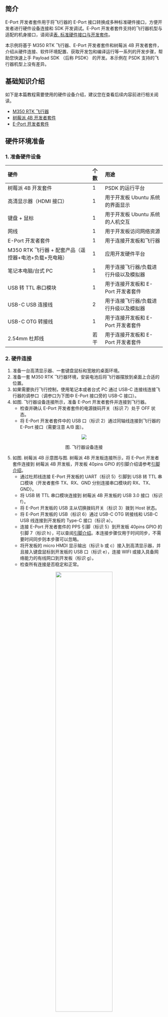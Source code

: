 ## 简介

E-Port 开发者套件用于将飞行器的 E-Port 接口转换成多种标准硬件接口，方便开发者进行硬件设备连接和 SDK 开发调试。E-Port 开发者套件支持的飞行器机型与适配的机身接口，请阅读[表. 标准硬件接口与开发套件](https://developer.dji.com/doc/payload-sdk-tutorial/cn/quick-start/drone-port.html)。

本示例将基于 M350 RTK 飞行器、E-Port 开发者套件和树莓派 4B 开发者套件，介绍从硬件连接、软件环境配置、获取开发包和编译运行等一系列的开发步骤，帮助您快速上手 Payload SDK （后称 PSDK） 的开发。本示例在 PSDK 支持的飞行器机型上没有差异。

## 基础知识介绍

如下是本篇教程需要使用的硬件设备介绍，建议您在查看后续内容前进行相关阅读。

* [M350 RTK 飞行器](https://enterprise.dji.com/cn/matrice-350-rtk)
* [树莓派 4B 开发者套件](https://www.raspberrypi.com/products/raspberry-pi-4-model-b/)
* [ E-Port 开发者套件](https://dl.djicdn.com/downloads/matrice_350_rtk/Matrice_350_RTK_E_Port_Development_Kit_Product_Information.pdf)

## 硬件环境准备

### 1. 准备硬件设备

| 硬件                                  |个数| 用途           |
| :----------------------------------------------------- |:---| :-------------------------------- |
| 树莓派 4B 开发套件                       |1| PSDK 的运行平台   |
| 高清显示器（HDMI 接口）      | 1|用于开发板 Ubuntu 系统的界面显示    |
| 键盘 + 鼠标                                            | 1|用于开发板 Ubuntu 系统的人机交互    |
| 网线                              |1| 用于开发板访问网络资源     |
| E-Port 开发者套件                                 |1| 用于连接开发板和飞行器    |
| M350 RTK 飞行器 + 配套产品（遥控器+电池+负载+充电箱）|1| 应用开发硬件平台         |
| 笔记本电脑/台式 PC                                 |1| 用于连接飞行器/负载进行升级以及模拟器 |
| USB 转 TTL 串口模块                                |1| 用于连接开发板和  E-Port 开发者套件 |
| USB-C USB 连接线                                |2| 用于连接飞行器/负载进行升级以及模拟器 |
| USB-C OTG 转接线                                |1| 用于连接开发板和 E-Port 开发者套件 |
| 2.54mm 杜邦线                                |若干| 用于连接开发板和 E-Port 开发者套件 |

### <a id="hardware-connect">2. 硬件连接</a>

1. 准备一台高清显示器、一套键盘鼠标和宽敞的桌面环境。
2. 准备一套 M350 RTK 飞行器环境，安装电池后将飞行器摆放到桌面上合适的位置。
3. 如果需要执行飞行控制，使用笔记本或者台式 PC 通过 USB-C 连接线连接飞行器的调参口（调参口为下图中 E-Port 接口旁的 USB-C 接口）。
4. 如图. 飞行器设备连接所示，准备 E-Port 开发者套件并连接到飞行器。
   - 检查并确认 E-Port 开发者套件的电源拨码开关（标识 7）处于 OFF 状态。
   - 将 E-Port 开发者套件中的 USB 口（标识 2）通过同轴线连接到飞行器的 E-Port 接口（需要注意 A/B 面）。

<div>
<div align=center>
<img src="https://terra-1-g.djicdn.com/71a7d383e71a4fb8887a310eb746b47f/psdk/v3.5/connect/m350-eport-connect%20(1).png" style="width:auto"/>
</div>
<div style="text-align: center"><p>图. 飞行器设备连接</p></div></div>

5. 如图. 树莓派 4B 示意图与图. 树莓派 4B 开发板连接所示，将 E-Port 开发者套件连接到 树莓派 4B 开发板，开发板 40pins GPIO 的引脚介绍请参考[引脚介绍](https://blog.csdn.net/Dumbking/article/details/112167237)。
   - 通过杜邦线连接 E-Port 开发板的 UART（标识 5）引脚到 USB 转 TTL 串口模块（开发者套件 TX、RX、GND 分别连接串口模块的 RX、TX、GND）。
   - 将 USB 转 TTL 串口模块连接到 树莓派 4B 开发板的 USB 3.0 接口（标识 f）。
   - 将 E-Port 开发板的 USB 主从切换拨码开关（标识 3）拨到 Host 状态。
   - 将 E-Port 开发板的 USB（标识 6）通过 USB-C OTG 转接线和 USB-C USB 线连接到开发板的 Type-C 接口（标识 a）。
   - 连接 E-Port 开发者套件的 PPS 引脚（标识 5）到开发板 40pins GPIO 的引脚 7（标识 h），可以查阅[引脚介绍](https://blog.csdn.net/Dumbking/article/details/112167237)。本连接步骤仅用于时间同步，不需要时间同步则本步骤可以忽略。
   - 将开发板的 micro HMDI 显示输出（标识 b 或 c）接入到高清显示器，并且接入键盘鼠标到开发板的 USB 口（标识 e），连接 WIFI 或接入具备网络能力的有线网口到开发板（标识 g）。
   - 检查所有连接是否稳定和正常。


<div align=center>
<img src="https://terra-1-g.djicdn.com/71a7d383e71a4fb8887a310eb746b47f/psdk/v3.6/raspi-4b.jpeg" style="width: 60%"/>
</div>
<div>
<div style="text-align: center"><p>图. 树莓派 4B 示意图</p></div>
</div><br><br>

<div align=center>
<img src="https://terra-1-g.djicdn.com/71a7d383e71a4fb8887a310eb746b47f/psdk/v3.6/raspi-4b-connect.jpeg" style="width:auto"/>
</div>
<div>
<div style="text-align: center">图. 树莓派 4B 开发板连接</div>
</div><br>

6. 进行飞行器整机启动，将 E-Port 开发板的电源拨码开关打开，检查绿色指示灯是否亮起，并且检查开发板是否正常供电并启动。
7. 观察显示器，确认开发板是否进入启动页面。

## 软件环境准备

### 1. 安装软件环境

1. 树莓派 4B 开发套件默认不包含 SD 卡和 Raspberry Pi OS 64 位系统镜像，请参考[树莓派烧录指导](https://shumeipai.nxez.com/2013/09/07/how-to-install-and-activate-raspberry-pi.html) 进行镜像烧录和账户配置。
2. 完成<a href="hardware-connect">硬件环境准备</a>并启动完成后，我们首先输入您配置的账号密码，检查是否可以登录进入 Raspberry Pi 桌面系统。
3. 进入桌面后，您可以通过浏览器访问网页检查 树莓派 4B 开发网络环境是否正常。
4. 在运行 PSDK 之前，需要您参考如下 shell 命令，安装以下的依赖库，并检查是否安装成功。
   - FFmpeg
   - FFplay
   - OpenCV
   - libaio
   - CMake
   - libusb
   ```c
   /* Update software repository */
   sudo apt-get update
   sudo apt-get upgrade

	/* Install libaio */
   sudo apt-get install automake
   sudo apt-get install libaio-dev
   
   /* Download opus-1.3.1 source code from https://opus-codec.org/ and install it */
   tar -xzvf opus-1.3.1.tar.gz
   cd opus-1.3.1/
   autoreconf -f -i
   ./configure
    make -j4 && sudo make install
   
   /* Download ffmpeg 4.3 source code from github and install it */
   tar -zxvf ffmpeg-4.3.2.tar.gz
   ./configure --enable-shared
   make -j4
   sudo make install
   
   /* Download opecv 3.4.15 source code from https://opencv.org/releases/ and install it */
   unzip opencv-3.4.15.zip
   cd opencv-3.4.15/
   mkdir build && cd build/
   cmake ../
   make -j4 && sudo make install
   /* Check opencv version*/
   opencv_version
   
   /* Install libusb */
   sudo apt-get install libusb-1.0-0-dev
   ```

### 2. 开启树莓派 4B 的 USB bulk 功能
您可以参考[树莓派 bulk 端点配置指导](https://sdk-forum.dji.net/hc/zh-cn/articles/10232604141465-M30%E5%BC%80%E5%8F%91-%E6%A0%91%E8%8E%93%E6%B4%BE4B%E9%85%8D%E7%BD%AEUSB-device-RNDIS-%E5%92%8C-BULK)开启树莓派 4B 的 USB bulk 功能。

### 3. 注册 PSDK 开发者账号

您可以在[大疆开发者网站](https://account.dji.com/register?appId=dji_sdk&backUrl=https%3A%2F%2Fdeveloper.dji.com%2Fuser&locale=zh_CN)上进行注册，申请成为 PSDK 开发者。

### 4. 下载 PSDK 软件包

在 [Payload-SDK 仓库](https://github.com/dji-sdk/Payload-SDK)获取 PSDK 最新的软件开发包，最新代码在 master 分支上。

### 5. 修改必要的配置代码

您需要通过开发者用户中心，创建应用后将生成的 PSDK 应用信息，填入前一步获取的 PSDK 软件开发包的指定文件中，否则 PSDK 将无法正常运行。
* samples/sample_c/platform/linux/raspberry_pi/application/dji_sdk_app_info.h
* samples/sample_c++/platform/linux/raspberry_pi/application/dji_sdk_app_info.h

```c
/* Exported constants --------------------------------------------------------*/
// ATTENTION: User must goto https://developer.dji.com/user/apps/#all to create your own dji sdk application, get dji sdk application
// information then fill in the application information here.
#define USER_APP_NAME               "your_app_name"
#define USER_APP_ID                 "your_app_id"
#define USER_APP_KEY                "your_app_key"
#define USER_APP_LICENSE            "your_app_license"
#define USER_DEVELOPER_ACCOUNT      "your_developer_account"
#define USER_BAUD_RATE              "460800"
```

根据当前飞行器与树莓派 4B 开发板的硬件连接方式，你需要对 PSDK 的硬件连接配置文件进行对应的修改，下为 PSDK 软件开发包的指定文件。
* samples/sample_c/platform/linux/raspberry_pi/application/dji_sdk_config.h
* samples/sample_c++/platform/linux/raspberry_pi/application/dji_sdk_config.h

```c
#define DJI_USE_ONLY_UART                  (0)
#define DJI_USE_UART_AND_USB_BULK_DEVICE   (1)
#define DJI_USE_UART_AND_NETWORK_DEVICE    (2)

/*!< Attention: Select your hardware connection mode here.
* */
#define CONFIG_HARDWARE_CONNECTION         DJI_USE_UART_AND_NETWORK_DEVICE
```

如果您使用的连接方式是DJI_USE_UART_AND_NETWORK_DEVICE，您需要在以下配置文件中对当前使用的网卡设备名称和VID、PID进行配置。
* samples/sample_c/platform/linux/raspberry_pi/hal/dji_network.h
* samples/sample_c++/platform/linux/raspberry_pi/hal/dji_network.h

```c
/** @attention  User can config network card name here, if your device is not MF2C/G, please comment below and add your
 * NIC name micro define as #define 'LINUX_NETWORK_DEV   "your NIC name"'.
 */
#ifdef PLATFORM_ARCH_x86_64
#define LINUX_NETWORK_DEV           "enxf8e43b7bbc2c"
#else
#define LINUX_NETWORK_DEV           "l4tbr0"
#endif
/**
 * @attention
 */

#ifdef PLATFORM_ARCH_x86_64
#define USB_NET_ADAPTER_VID                   (0x0B95)
#define USB_NET_ADAPTER_PID                   (0x1790)
#else
#define USB_NET_ADAPTER_VID                   (0x0955)
#define USB_NET_ADAPTER_PID                   (0x7020)
#endif
```

如果您使用的连接方式是DJI_USE_UART_AND_USB_BULK_DEVICE，您需要在以下配置文件中对当前使用的USB bulk端点进行配置。
* samples/sample_c/platform/linux/raspberry_pi/hal/hal_usb_bulk.h
* samples/sample_c++/platform/linux/raspberry_pi/hal/hal_usb_bulk.h

```c
#define LINUX_USB_BULK1_EP_OUT_FD               "/dev/usb-ffs/bulk1/ep1"
#define LINUX_USB_BULK1_EP_IN_FD                "/dev/usb-ffs/bulk1/ep2"

#define LINUX_USB_BULK1_INTERFACE_NUM           (2)
#define LINUX_USB_BULK1_END_POINT_IN            (0x83)
#define LINUX_USB_BULK1_END_POINT_OUT           (2)

#define LINUX_USB_BULK2_EP_OUT_FD               "/dev/usb-ffs/bulk2/ep1"
#define LINUX_USB_BULK2_EP_IN_FD                "/dev/usb-ffs/bulk2/ep2"

#define LINUX_USB_BULK2_INTERFACE_NUM           (3)
#define LINUX_USB_BULK2_END_POINT_IN            (0x84)
#define LINUX_USB_BULK2_END_POINT_OUT           (3)

#ifdef PLATFORM_ARCH_x86_64
#define LINUX_USB_VID                         (0x0B95)
#define LINUX_USB_PID                         (0x1790)
#else
#define LINUX_USB_VID                         (0x0955)
#define LINUX_USB_PID                         (0x7020)
#endif
```

### 6. 编译与运行

PSDK 软件包支持 CMake 编译，您可以通过 **cmake** 命令进行编译，生成可执行文件，运行如下示例代码后，build/ 目录下将会生成可执行文件`dji_sdk_demo_on_raspberrypi` 和 `dji_sdk_demo_on_raspberrypi_cxx`

```c
cd Payload-SDK/
mkdir build && cd build
cmake ../  && make -j4
```

##  Sample 介绍与体验

PSDK 提供了丰富的功能 Sample 和接口支持，可以满足行业各种场景下的二次开发需求。下面将带您体验 PSDK 的几个典型功能，帮助您快速上手 PSDK 开发。

### 1. Sample：自定义控件功能体验

PSDK 支持[自定义控件功能](https://developer.dji.com/doc/payload-sdk-tutorial/cn/function-set/basic-function/custom-widget.html)，如下 Sample 将演示如何使用 API 接口，Pilot 上会显示预设的自定义控件 UI。


运行可执行文件 `dji_sdk_demo_on_jetson_cxx`。
* 输入 **g** 来选择 `Sample - Start widget all features sample`，即可开启自定义控件功能。
* 输入 **h** 来选择 `Sample - Start widget speaker sample`，即可开启喊话器功能。

自定义控件和喊话器控件，将会在遥控器上安装的 Pilot 上显示，你可以在 Pilot 上对这些控件进行操作。

<div>
<div align=center>
<img src="https://terra-1-g.djicdn.com/71a7d383e71a4fb8887a310eb746b47f/psdk/e-port/custom-widget.png" style="width:auto"/>
</div><div style="text-align: center"><p>图. 自定义控件功能 Sample 结果</p></div></div>

<div>
<div align=center>
<img src="https://terra-1-g.djicdn.com/71a7d383e71a4fb8887a310eb746b47f/psdk/e-port/speaker-widget.png" style="width:auto"/>
</div><div style="text-align: center"><p>图. 喊话器控件</p></div></div>


### 2. Sample：信息管理、飞行控制功能体验

PSDK 支持 [信息管理功能](https://developer.dji.com/doc/payload-sdk-tutorial/cn/function-set/basic-function/info-management.html)和[飞行控制功能](https://developer.dji.com/doc/payload-sdk-tutorial/cn/function-set/basic-function/flight-control.html)，如下 Sample 将演示如何使用 API 接口，订阅到 M350 RTK 飞行器遥感数据和控制飞行器运动。

* 输入 **0** 来选择 `Sample - Fc subscribe sample`，即可开启数据订阅功能。
* 在体验飞行控制功能之前，你需要将飞行器连接到 PC 端的 DJI Assistant 2 ，然后在 DJI Assistant 2 中打开模拟器，准备完成后，你可以顺序输入 **1** - **6** 来体验飞行控制功能。

<div>
<div align=center>
<img src="https://terra-1-g.djicdn.com/71a7d383e71a4fb8887a310eb746b47f/psdk/e-port/info-management-sample.png" style="width:auto"/>
</div><div style="text-align: center"><p>图. 信息管理 Sample 结果</p></div></div>

### 3. Sample：相机管理、云台管理功能体验

PSDK 支持[相机管理功能](https://developer.dji.com/doc/payload-sdk-tutorial/cn/function-set/basic-function/basic-camera-management.html)和[云台管理功能](https://developer.dji.com/doc/payload-sdk-tutorial/cn/function-set/basic-function/gimbal-management.html)，如下 Sample 将演示如何使用 API 接口，控制相机拍照和云台旋转。不同的相机机型对相机管理功能的支持情况请查阅[基础相机管理](https://developer.dji.com/doc/payload-sdk-tutorial/cn/function-set/basic-function/basic-camera-management.html)中的**相机支持功能差异概览表格**。

* 输入 **k** 来选择 `Sample - Run camera manager sample`，即可体验相机管理功能。
* 输入 **a** 来选择 `Sample - Gimbal manager sample`，即可体验云台管理功能。

<div>
<div align=center>
<img src="https://terra-1-g.djicdn.com/71a7d383e71a4fb8887a310eb746b47f/psdk/e-port/%E7%9B%B8%E6%9C%BA%E5%8A%9F%E8%83%BD%E5%88%97%E8%A1%A8.png" style="width:auto"/>
</div><div style="text-align: center"><p>图. 相机功能列表</p></div></div>

<div>
<div align=center>
<img src="https://terra-1-g.djicdn.com/71a7d383e71a4fb8887a310eb746b47f/psdk/e-port/e-port-camera-manager-video-record-1.png" style="width:auto"/>
</div><div style="text-align: center"><p>图. 相机管理 Sample - [11] Record video</p></div></div>

<div>
<div align=center>
<img src="https://terra-1-g.djicdn.com/71a7d383e71a4fb8887a310eb746b47f/psdk/e-port/%E4%BA%91%E5%8F%B0%E5%8A%9F%E8%83%BD%E5%88%97%E8%A1%A8.png" style="width:auto"/>
</div><div style="text-align: center"><p>图. 云台功能列表</p></div></div>

### 4. Sample：订阅相机码流功能体验

PSDK 支持[获取相机码流功能](https://developer.dji.com/doc/payload-sdk-tutorial/cn/function-set/advanced-function/liveview.html)，如下 Sample 将演示如何使用 API 接口，订阅到 M350 RTK FPV 和主相机的码流。

* 输入 **c** 来选择 `Sample - Camera stream view sample`，即可体验订阅相机码流和FPV码流的功能。

<div>
<div align=center>
<img src="https://terra-1-g.djicdn.com/71a7d383e71a4fb8887a310eb746b47f/psdk/e-port/video-stream-sample.jpg" style="width:auto"/>
</div><div style="text-align: center"><p>图. 获取相机码流</p></div></div>

<div>
<div align=center>
<img src="https://terra-1-g.djicdn.com/71a7d383e71a4fb8887a310eb746b47f/psdk/v3.6/eport-sample-main-camera.jpeg" style="width:auto"/>
</div><div style="text-align: center"><p>图. 主相机视角</p></div></div>

<div>
<div align=center>
<img src="https://terra-1-g.djicdn.com/71a7d383e71a4fb8887a310eb746b47f/psdk/v3.6/eport-sample-fpv-camera.jpeg" style="width:auto"/>
</div><div style="text-align: center"><p>图. FPV 视角</p></div></div>

## FAQ

### 常见问题汇总？

1. 运行PSDK报如下错误：
```c
Can't operation the device. Probably the device has not operation permission. Please execute command 'sudo chmod 777 /dev/ttyUSB0' to add permission.
```
解决方法：
执行 **sudo chmod 777 /dev/ttyUSB0**

2. 运行PSDK报如下错误：
```c
Please fill in correct user information to 'samples/sample_c/platform/linux/raspberry_pi/application/dji_sdk_app_info.h' file. 
```
解决方法：请在开发者网站上注册帐号，并将帐号信息填入文件 `dji_sdk_app_info.h`

3. 运行PSDK报如下错误：
```c
ls: cannot access '/dev/ttyUSB0': No such file or directory
```
解决办法：检查串口是否正确连接

### 其他问题

请通过阅读[技术文档](https://developer.dji.com/doc/payload-sdk-tutorial/cn/tutorial-map.html)、阅读 [PSDK 知识库](https://sdk-forum.dji.net/hc/zh-cn/categories/360001790873-Payload-SDK)、浏览[论坛](https://sdk-forum.dji.net/hc/zh-cn)、[提交工单](https://sdk-forum.dji.net/hc/zh-cn/requests/new)寻求技术支持等方式解决。